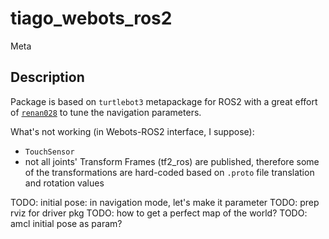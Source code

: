 # tiago_webots_ros2

Meta

## Description

Package is based on `turtlebot3` metapackage for ROS2 with a great effort of [`renan028`](https://github.com/renan028/tiago_webots_ros2) to tune the navigation parameters.

What's not working (in Webots-ROS2 interface, I suppose):

* `TouchSensor`
* not all joints' Transform Frames (tf2_ros) are published, therefore some of the transformations are hard-coded based on `.proto` file translation and rotation values


TODO: initial pose: in navigation mode, let's make it parameter
TODO: prep rviz for driver pkg
TODO: how to get a perfect map of the world?
TODO: amcl initial pose as param?